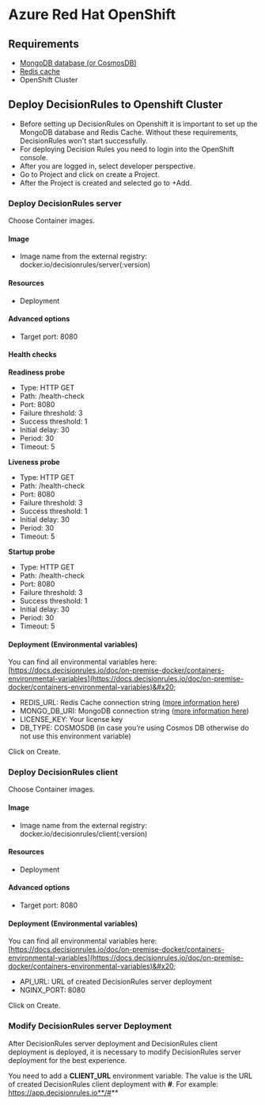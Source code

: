 # Azure Red Hat OpenShift

## Requirements&#x20;

* [MongoDB database (or CosmosDB)](azure/database-azure-cosmos-db.md)
* [Redis cache](azure/redis-azure-cache-for-redis.md)
* OpenShift Cluster

## **Deploy DecisionRules to Openshift Cluster**

* Before setting up DecisionRules on Openshift it is important to set up the MongoDB database and Redis Cache. Without these requirements, DecisionRules won't start successfully.&#x20;
* For deploying Decision Rules you need to login into the OpenShift console.&#x20;
* After you are logged in, select developer perspective.&#x20;
* Go to Project and click on create a Project.&#x20;
* After the Project is created and selected go to +Add.

### Deploy DecisionRules server

Choose Container images.

#### Image

* Image name from the external registry: docker.io/decisionrules/server(:version)

#### Resources&#x20;

* Deployment

#### Advanced options

* Target port: 8080&#x20;

#### Health checks&#x20;

**Readiness probe**&#x20;

* Type: HTTP GET
* Path: /health-check&#x20;
* Port: 8080&#x20;
* Failure threshold: 3&#x20;
* Success threshold: 1&#x20;
* Initial delay: 30&#x20;
* Period: 30&#x20;
* Timeout: 5



**Liveness probe**&#x20;

* Type: HTTP GET
* Path: /health-check&#x20;
* Port: 8080&#x20;
* Failure threshold: 3&#x20;
* Success threshold: 1&#x20;
* Initial delay: 30&#x20;
* Period: 30&#x20;
* Timeout: 5



**Startup probe**

* Type: HTTP GET
* Path: /health-check&#x20;
* Port: 8080&#x20;
* Failure threshold: 3&#x20;
* Success threshold: 1&#x20;
* Initial delay: 30&#x20;
* Period: 30&#x20;
* Timeout: 5

#### Deployment (Environmental variables)

You can find all environmental variables here: [https://docs.decisionrules.io/doc/on-premise-docker/containers-environmental-variables](https://docs.decisionrules.io/doc/on-premise-docker/containers-environmental-variables)&#x20;

* REDIS\_URL: Redis Cache connection string ([more information here](https://docs.decisionrules.io/doc/on-premise-docker/microsoft-azure-setup/redis-azure-cache-for-redis#connecting-string-for-environmental-variables))&#x20;
* MONGO\_DB\_URI: MongoDB connection string ([more information here](https://docs.decisionrules.io/doc/on-premise-docker/microsoft-azure-setup/database-azure-cosmos-db#connecting-string-for-environmental-variables))&#x20;
* LICENSE\_KEY: Your license key&#x20;
*   DB\_TYPE: COSMOSDB (in case you’re using Cosmos DB otherwise do not use this environment variable)



Click on Create.

### **Deploy DecisionRules client**

Choose Container images.

#### Image&#x20;

* Image name from the external registry: docker.io/decisionrules/client(:version)&#x20;

#### Resources&#x20;

* Deployment&#x20;

#### Advanced options&#x20;

* Target port: 8080&#x20;

#### Deployment (Environmental variables)&#x20;

You can find all environmental variables here: [https://docs.decisionrules.io/doc/on-premise-docker/containers-environmental-variables](https://docs.decisionrules.io/doc/on-premise-docker/containers-environmental-variables)&#x20;

* API\_URL: URL of created DecisionRules server deployment&#x20;
* NGINX\_PORT: 8080

Click on Create.

### Modify DecisionRules server Deployment

After DecisionRules server deployment and DecisionRules client deployment is deployed, it is necessary to modify DecisionRules server deployment for the best experience.&#x20;

You need to add a **CLIENT\_URL** environment variable. The value is the URL of created DecisionRules client deployment with **#**. For example: https://app.decisionrules.io**/#**

